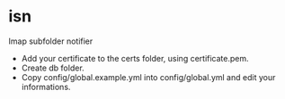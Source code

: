 isn
===

Imap subfolder notifier
- Add your certificate to the certs folder, using certificate.pem.
- Create db folder.
- Copy config/global.example.yml into config/global.yml and edit your informations.
